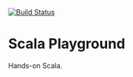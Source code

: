 [![Build Status](https://travis-ci.org/Kalimaha/ScalaPlayground.svg?branch=master)](https://travis-ci.org/Kalimaha/ScalaPlayground)

Scala Playground
================

Hands-on Scala.
